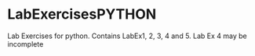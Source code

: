 # LabExercisesPYTHON
Lab Exercises for python. Contains LabEx1, 2, 3, 4 and 5. Lab Ex 4 may be incomplete
